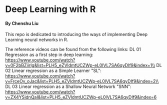 # Deep Learning with R
#### By Chenshu Liu

This repo is dedicated to introducing the ways of implementing Deep Learning neural networks in R.

The reference videos can be found from the following links:
DL 01 Regression as a first step in deep learning: https://www.youtube.com/watch?v=0F2bBZiirlg&list=PLH5_eZVldmtUCZWp-eL0lVL7SA6qyDIf9&index=1\\
DL 02 Linear regression as a Simple Learner "SL": https://www.youtube.com/watch?v=FrceOv_oJac&list=PLH5_eZVldmtUCZWp-eL0lVL7SA6qyDIf9&index=2\\
DL 03 Linear regression as a Shallow Neural Network "SNN": https://www.youtube.com/watch?v=ZX4YSidnQaI&list=PLH5_eZVldmtUCZWp-eL0lVL7SA6qyDIf9&index=6

